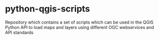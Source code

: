 # python-qgis-scripts
Repository which contains a set of scripts which can be used in the QGIS Python API to load maps and layers using different OGC webservices and API standards
